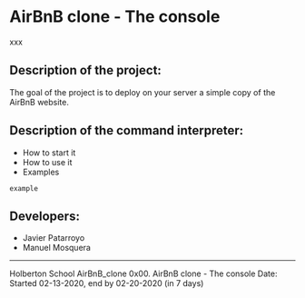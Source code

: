 # AirBnB clone - The console
xxx

## Description of the project:
The goal of the project is to deploy on your server a simple copy of the AirBnB website.

## Description of the command interpreter:
- How to start it
- How to use it
- Examples
```
example
```

## Developers:
- Javier Patarroyo
- Manuel Mosquera

--------------------------------
Holberton School
AirBnB_clone
0x00. AirBnB clone - The console
Date: Started 02-13-2020, end by 02-20-2020 (in 7 days)

